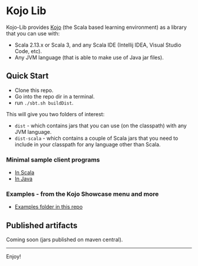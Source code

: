 # Kojo Lib

Kojo-Lib provides [Kojo](www.kojo.in) (the Scala based learning environment) as a library that you can use with:
- Scala 2.13.x or Scala 3, and any Scala IDE (Intellij IDEA, Visual Studio Code, etc).
- Any JVM language (that is able to make use of Java jar files).

## Quick Start
- Clone this repo.
- Go into the repo dir in a terminal.
- run `./sbt.sh buildDist`.

This will give you two folders of interest:
- `dist` - which contains jars that you can use (on the classpath) with any JVM language.
- `dist-scala` - which contains a couple of Scala jars that you need to include in your classpath for any language other than Scala.

### Minimal sample client programs
- [In Scala](https://github.com/litan/kojo-lib/blob/main/src/main/scala/driver/Main.scala)
- [In Java](https://github.com/litan/kojo-lib/blob/main/src/main/java/driver/Main4Java.java)

### Examples - from the Kojo Showcase menu and more
- [Examples folder in this repo](https://github.com/litan/kojo-lib/tree/main/src/main/scala/example)

## Published artifacts
Coming soon (jars published on maven central).

---

Enjoy!
